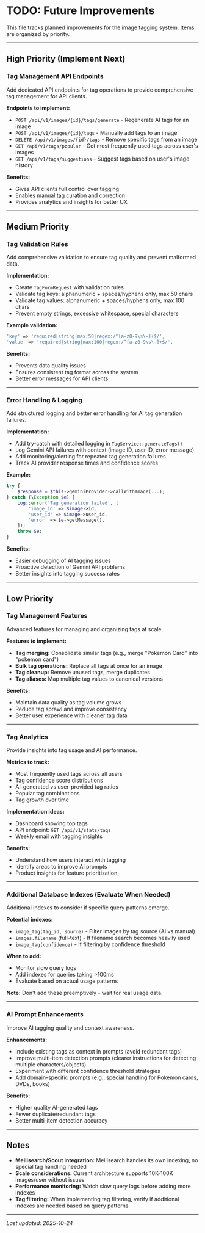 # TODO: Future Improvements

This file tracks planned improvements for the image tagging system. Items are organized by priority.

---

## High Priority (Implement Next)

### Tag Management API Endpoints
Add dedicated API endpoints for tag operations to provide comprehensive tag management for API clients.

**Endpoints to implement:**
- `POST /api/v1/images/{id}/tags/generate` - Regenerate AI tags for an image
- `POST /api/v1/images/{id}/tags` - Manually add tags to an image
- `DELETE /api/v1/images/{id}/tags` - Remove specific tags from an image
- `GET /api/v1/tags/popular` - Get most frequently used tags across user's images
- `GET /api/v1/tags/suggestions` - Suggest tags based on user's image history

**Benefits:**
- Gives API clients full control over tagging
- Enables manual tag curation and correction
- Provides analytics and insights for better UX

---

## Medium Priority

### Tag Validation Rules
Add comprehensive validation to ensure tag quality and prevent malformed data.

**Implementation:**
- Create `TagFormRequest` with validation rules
- Validate tag keys: alphanumeric + spaces/hyphens only, max 50 chars
- Validate tag values: alphanumeric + spaces/hyphens only, max 100 chars
- Prevent empty strings, excessive whitespace, special characters

**Example validation:**
```php
'key' => 'required|string|max:50|regex:/^[a-z0-9\s\-]+$/',
'value' => 'required|string|max:100|regex:/^[a-z0-9\s\-]+$/',
```

**Benefits:**
- Prevents data quality issues
- Ensures consistent tag format across the system
- Better error messages for API clients

---

### Error Handling & Logging
Add structured logging and better error handling for AI tag generation failures.

**Implementation:**
- Add try-catch with detailed logging in `TagService::generateTags()`
- Log Gemini API failures with context (image ID, user ID, error message)
- Add monitoring/alerting for repeated tag generation failures
- Track AI provider response times and confidence scores

**Example:**
```php
try {
    $response = $this->geminiProvider->callWithImage(...);
} catch (\Exception $e) {
    Log::error('Tag generation failed', [
        'image_id' => $image->id,
        'user_id' => $image->user_id,
        'error' => $e->getMessage(),
    ]);
    throw $e;
}
```

**Benefits:**
- Easier debugging of AI tagging issues
- Proactive detection of Gemini API problems
- Better insights into tagging success rates

---

## Low Priority

### Tag Management Features
Advanced features for managing and organizing tags at scale.

**Features to implement:**
- **Tag merging:** Consolidate similar tags (e.g., merge "Pokemon Card" into "pokemon card")
- **Bulk tag operations:** Replace all tags at once for an image
- **Tag cleanup:** Remove unused tags, merge duplicates
- **Tag aliases:** Map multiple tag values to canonical versions

**Benefits:**
- Maintain data quality as tag volume grows
- Reduce tag sprawl and improve consistency
- Better user experience with cleaner tag data

---

### Tag Analytics
Provide insights into tag usage and AI performance.

**Metrics to track:**
- Most frequently used tags across all users
- Tag confidence score distributions
- AI-generated vs user-provided tag ratios
- Popular tag combinations
- Tag growth over time

**Implementation ideas:**
- Dashboard showing top tags
- API endpoint: `GET /api/v1/stats/tags`
- Weekly email with tagging insights

**Benefits:**
- Understand how users interact with tagging
- Identify areas to improve AI prompts
- Product insights for feature prioritization

---

### Additional Database Indexes (Evaluate When Needed)
Additional indexes to consider if specific query patterns emerge.

**Potential indexes:**
- `image_tag(tag_id, source)` - Filter images by tag source (AI vs manual)
- `images.filename` (full-text) - If filename search becomes heavily used
- `image_tag(confidence)` - If filtering by confidence threshold

**When to add:**
- Monitor slow query logs
- Add indexes for queries taking >100ms
- Evaluate based on actual usage patterns

**Note:** Don't add these preemptively - wait for real usage data.

---

### AI Prompt Enhancements
Improve AI tagging quality and context awareness.

**Enhancements:**
- Include existing tags as context in prompts (avoid redundant tags)
- Improve multi-item detection prompts (clearer instructions for detecting multiple characters/objects)
- Experiment with different confidence threshold strategies
- Add domain-specific prompts (e.g., special handling for Pokemon cards, DVDs, books)

**Benefits:**
- Higher quality AI-generated tags
- Fewer duplicate/redundant tags
- Better multi-item detection accuracy

---

## Notes

- **Meilisearch/Scout integration:** Meilisearch handles its own indexing, no special tag handling needed
- **Scale considerations:** Current architecture supports 10K-100K images/user without issues
- **Performance monitoring:** Watch slow query logs before adding more indexes
- **Tag filtering:** When implementing tag filtering, verify if additional indexes are needed based on query patterns

---

_Last updated: 2025-10-24_
